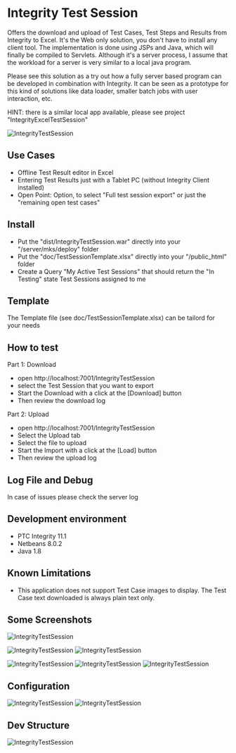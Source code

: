 # Integrity Test Session
Offers the download and upload of Test Cases, Test Steps and Results from Integrity to Excel. It's the Web only solution, you don't have to install any client tool. The implementation is done using JSPs and Java, which will finally be compiled to Servlets.
Although it's a server process, I assume that the workload for a server is very similar to a local java program.

Please see this solution as a try out how a fully server based program can be developed in combination with Integrity. It can be seen as a prototype for this kind of solutions like data loader, smaller batch jobs with user interaction, etc.  

HINT: there is a similar local app available, please see project "IntegrityExcelTestSession"

![IntegrityTestSession](doc/ExcelTestSession.png)

## Use Cases
- Offline Test Result editor in Excel
- Entering Test Results just with a Tablet PC (without Integrity Client installed)
- Open Point: Option, to select "Full test session export" or just the "remaining open test cases"

## Install
- Put the "dist/IntegrityTestSession.war" directly into your "<IntegrityServer>/server/mks/deploy" folder
- Put the "doc/TestSessionTemplate.xlsx" directly into your "<IntegrityServer>/public_html" folder
- Create a Query "My Active Test Sessions" that should return the "In Testing" state Test Sessions assigned to me

## Template
The Template file (see doc/TestSessionTemplate.xlsx) can be tailord for your needs

## How to test
Part 1: Download
- open http://localhost:7001/IntegrityTestSession
- select the Test Session that you want to export
- Start the Download with a click at the [Download] button
- Then review the download log

Part 2: Upload
- open http://localhost:7001/IntegrityTestSession
- Select the Upload tab
- Select the file to upload
- Start the Import with a click at the [Load] button
- Then review the upload log

## Log File and Debug
In case of issues please check the server log

##  Development environment
- PTC Integrity 11.1
- Netbeans 8.0.2
- Java 1.8

## Known Limitations
- This application does not support Test Case images to display. The Test Case text downloaded is always plain text only.

## Some Screenshots

![IntegrityTestSession](doc/TestSession1.PNG)

![IntegrityTestSession](doc/TestSession2.PNG)
![IntegrityTestSession](doc/TestSession2-2.PNG)

![IntegrityTestSession](doc/TestSession3-1.PNG)
![IntegrityTestSession](doc/TestSession3-2.PNG)
![IntegrityTestSession](doc/TestSession3-3.PNG)

## Configuration
![IntegrityTestSession](doc/TestSessionConfig1.PNG)
![IntegrityTestSession](doc/TestSessionConfig2.PNG)

## Dev Structure
![IntegrityTestSession](doc/TestSessionDevEnv.PNG)
